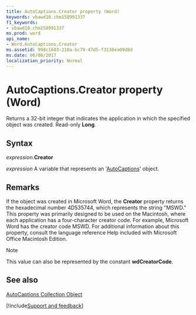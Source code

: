 ```yaml
---
title: AutoCaptions.Creator property (Word)
keywords: vbawd10.chm158991337
f1_keywords:
- vbawd10.chm158991337
ms.prod: word
api_name:
- Word.AutoCaptions.Creator
ms.assetid: 998c1603-210a-bc79-47d5-f3138ea09d8d
ms.date: 06/08/2017
localization_priority: Normal
---
```



# AutoCaptions.Creator property (Word)

Returns a 32-bit integer that indicates the application in which the specified object was created. Read-only  **Long**.


## Syntax

_expression_.**Creator**

_expression_ A variable that represents an '[AutoCaptions](Word.autocaptions.md)' object.


## Remarks

If the object was created in Microsoft Word, the  **Creator** property returns the hexadecimal number 4D535744, which represents the string "MSWD." This property was primarily designed to be used on the Macintosh, where each application has a four-character creator code. For example, Microsoft Word has the creator code MSWD. For additional information about this property, consult the language reference Help included with Microsoft Office Macintosh Edition.


> [!NOTE] 
> This value can also be represented by the constant **wdCreatorCode**.


## See also


[AutoCaptions Collection Object](Word.autocaptions.md)

[!include[Support and feedback](~/includes/feedback-boilerplate.md)]